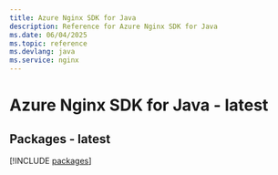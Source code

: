 ```yaml
---
title: Azure Nginx SDK for Java
description: Reference for Azure Nginx SDK for Java
ms.date: 06/04/2025
ms.topic: reference
ms.devlang: java
ms.service: nginx
---
```

# Azure Nginx SDK for Java - latest
## Packages - latest
[!INCLUDE [packages](nginx-index.md)]